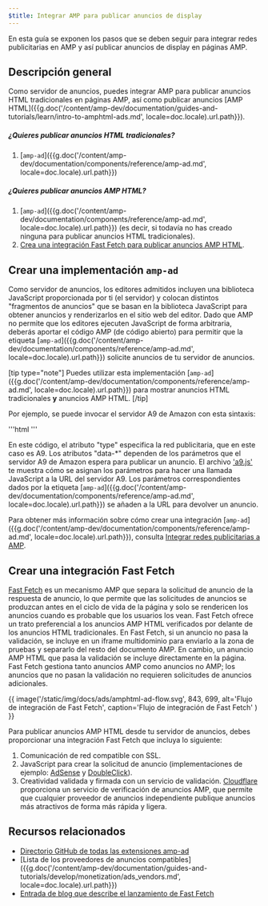 ```yaml
---
$title: Integrar AMP para publicar anuncios de display
---
```


En esta guía se exponen los pasos que se deben seguir para integrar redes publicitarias en AMP y así publicar anuncios de display en páginas AMP.

## Descripción general

Como servidor de anuncios, puedes integrar AMP para publicar anuncios HTML tradicionales en páginas AMP, así como publicar anuncios [AMP HTML]({{g.doc('/content/amp-dev/documentation/guides-and-tutorials/learn/intro-to-amphtml-ads.md', locale=doc.locale).url.path}}).

##### ¿Quieres publicar anuncios HTML tradicionales?

1.  [`amp-ad`]({{g.doc('/content/amp-dev/documentation/components/reference/amp-ad.md', locale=doc.locale).url.path}})

##### ¿Quieres publicar anuncios AMP HTML?

1. [`amp-ad`]({{g.doc('/content/amp-dev/documentation/components/reference/amp-ad.md', locale=doc.locale).url.path}}) (es decir, si todavía no has creado ninguna para publicar anuncios HTML tradicionales).
2. [Crea una integración Fast Fetch para publicar anuncios AMP HTML](#creating-a-fast-fetch-integration).

## Crear una implementación `amp-ad`

Como servidor de anuncios, los editores admitidos incluyen una biblioteca JavaScript proporcionada por ti (el servidor) y colocan distintos "fragmentos de anuncios" que se basan en la biblioteca JavaScript para obtener anuncios y renderizarlos en el sitio web del editor. Dado que AMP no permite que los editores ejecuten JavaScript de forma arbitraria, deberás aportar el código AMP (de código abierto) para permitir que la etiqueta [`amp-ad`]({{g.doc('/content/amp-dev/documentation/components/reference/amp-ad.md', locale=doc.locale).url.path}}) solicite anuncios de tu servidor de anuncios.

[tip type="note"]
Puedes utilizar esta implementación [`amp-ad`]({{g.doc('/content/amp-dev/documentation/components/reference/amp-ad.md', locale=doc.locale).url.path}})  para mostrar anuncios HTML tradicionales **y** anuncios AMP HTML.
[/tip]

Por ejemplo, se puede invocar el servidor A9 de Amazon con esta sintaxis:

'''html
<amp-ad width="300" height="250"
    type="a9"
    data-aax_size="300x250"
    data-aax_pubname="test123"
    data-aax_src="302">
</amp-ad>
'''

En este código, el atributo "type" especifica la red publicitaria, que en este caso es A9. Los atributos "data-*" dependen de los parámetros que el servidor A9 de Amazon espera para publicar un anuncio. El archivo ['a9.js'](https://github.com/ampproject/amphtml/blob/master/ads/a9.js) te muestra cómo se asignan los parámetros para hacer una llamada JavaScript a la URL del servidor A9. Los parámetros correspondientes dados por la etiqueta [`amp-ad`]({{g.doc('/content/amp-dev/documentation/components/reference/amp-ad.md', locale=doc.locale).url.path}}) se añaden a la URL para devolver un anuncio.

Para obtener más información sobre cómo crear una integración [`amp-ad`]({{g.doc('/content/amp-dev/documentation/components/reference/amp-ad.md', locale=doc.locale).url.path}}), consulta [Integrar redes publicitarias a AMP](https://github.com/ampproject/amphtml/blob/master/ads/README.md).

## Crear una integración Fast Fetch

[Fast Fetch](/latest/blog/even-faster-loading-ads-in-amp/) es un mecanismo AMP que separa la solicitud de anuncio de la respuesta de anuncio, lo que permite que las solicitudes de anuncios se produzcan antes en el ciclo de vida de la página y solo se rendericen los anuncios cuando es probable que los usuarios los vean. Fast Fetch ofrece un trato preferencial a los anuncios AMP HTML verificados por delante de los anuncios HTML tradicionales. En Fast Fetch, si un anuncio no pasa la validación, se incluye en un iframe multidominio para enviarlo a la zona de pruebas y separarlo del resto del documento AMP. En cambio, un anuncio AMP HTML que pasa la validación se incluye directamente en la página. Fast Fetch gestiona tanto anuncios AMP como anuncios no AMP; los anuncios que no pasan la validación no requieren solicitudes de anuncios adicionales.

{{ image('/static/img/docs/ads/amphtml-ad-flow.svg', 843, 699, alt='Flujo de integración de Fast Fetch', caption='Flujo de integración de Fast Fetch' ) }}

Para publicar anuncios AMP HTML desde tu servidor de anuncios, debes proporcionar una integración Fast Fetch que incluya lo siguiente:

1.  Comunicación de red compatible con SSL.
1.  JavaScript para crear la solicitud de anuncio (implementaciones de ejemplo: [AdSense](https://github.com/ampproject/amphtml/tree/master/extensions/amp-ad-network-adsense-impl) y [DoubleClick](https://github.com/ampproject/amphtml/tree/master/extensions/amp-ad-network-doubleclick-impl)).
1.  Creatividad validada y firmada con un servicio de validación. [Cloudflare](https://blog.cloudflare.com/firebolt/) proporciona un servicio de verificación de anuncios AMP, que permite que cualquier proveedor de anuncios independiente publique anuncios más atractivos de forma más rápida y ligera.

## Recursos relacionados

*   [Directorio GitHub de todas las extensiones amp-ad](https://github.com/ampproject/amphtml/tree/master/ads)
*   [Lista de los proveedores de anuncios compatibles]({{g.doc('/content/amp-dev/documentation/guides-and-tutorials/develop/monetization/ads_vendors.md', locale=doc.locale).url.path}})
*   [Entrada de blog que describe el lanzamiento de Fast Fetch](/latest/blog/even-faster-loading-ads-in-amp/)
